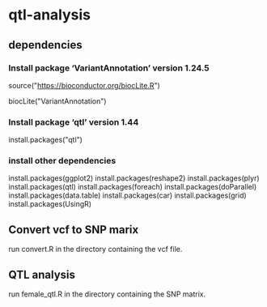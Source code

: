 # qtl-analysis
## dependencies

### Install package ‘VariantAnnotation’ version 1.24.5

source("https://bioconductor.org/biocLite.R")

biocLite("VariantAnnotation")

### Install package ‘qtl’ version 1.44

install.packages("qtl")

### install other dependencies

install.packages(ggplot2)
install.packages(reshape2)
install.packages(plyr)
install.packages(qtl)
install.packages(foreach)
install.packages(doParallel)
install.packages(data.table)
install.packages(car)
install.packages(grid)
install.packages(UsingR)

## Convert vcf to SNP marix
run convert.R in the directory containing the vcf file. 

## QTL analysis
run female_qtl.R in the directory containing the SNP matrix.

